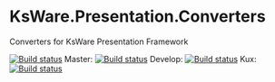 # KsWare.Presentation.Converters
Converters for KsWare Presentation Framework

[![Build status](https://ci.appveyor.com/api/projects/status/f6egmwg7elfxua7y?svg=true)](https://ci.appveyor.com/project/KsWare/ksware-presentation-converters) 
Master: [![Build status](https://ci.appveyor.com/api/projects/status/f6egmwg7elfxua7y/branch/develop?svg=true)](https://ci.appveyor.com/project/KsWare/ksware-presentation-converters/branch/master)
Develop: [![Build status](https://ci.appveyor.com/api/projects/status/f6egmwg7elfxua7y/branch/develop?svg=true)](https://ci.appveyor.com/project/KsWare/ksware-presentation-converters/branch/develop)
Kux: [![Build status](https://ci.appveyor.com/api/projects/status/f6egmwg7elfxua7y/branch/develop?svg=true)](https://ci.appveyor.com/project/KsWare/ksware-presentation-converters/branch/features/kux)
